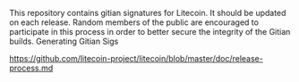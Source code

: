 This repository contains gitian signatures for Litecoin. It should be updated on each release. Random members of the public are encouraged to participate in this process in order to better secure the integrity of the Gitian builds.
Generating Gitian Sigs

https://github.com/litecoin-project/litecoin/blob/master/doc/release-process.md
